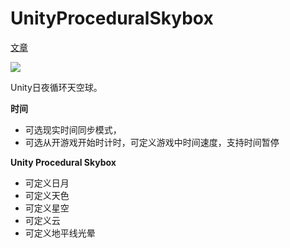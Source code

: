 # UnityProceduralSkybox
  
[文章](https://llapuras.top/%E6%97%A5%E5%A4%9C%E5%BE%AA%E7%8E%AF%E5%A4%A9%E7%A9%BA%E7%90%83/)

![](https://github.com/llapuras/UnityProceduralSkybox/blob/master/sample.gif)

Unity日夜循环天空球。

**时间**
- 可选现实时间同步模式，
- 可选从开游戏开始时计时，可定义游戏中时间速度，支持时间暂停

**Unity Procedural Skybox**
- 可定义日月
- 可定义天色
- 可定义星空
- 可定义云
- 可定义地平线光晕
